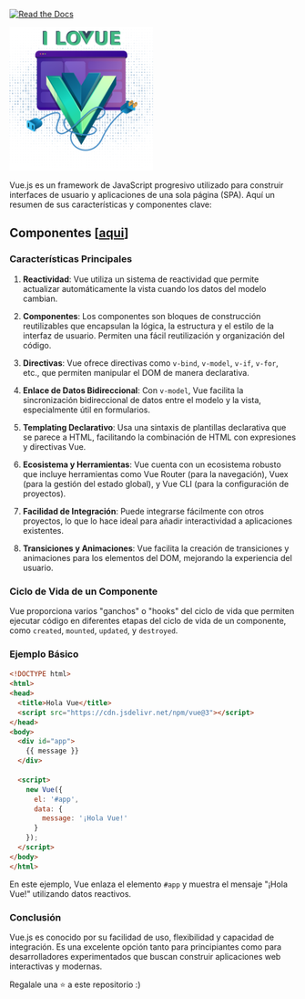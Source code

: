 
[![Read the Docs](https://img.shields.io/badge/EBOOKS-Eloquent-yellow)](Docs/EBOOKS.md)

<img src="Vue/img/Common-Vue.png" width="50%">

Vue.js es un framework de JavaScript progresivo utilizado para construir interfaces de usuario y aplicaciones de una sola página (SPA). Aquí un resumen de sus características y componentes clave:

## Componentes [[aqui](Vue/vue_components)]

### Características Principales

1. **Reactividad**: Vue utiliza un sistema de reactividad que permite actualizar automáticamente la vista cuando los datos del modelo cambian.

2. **Componentes**: Los componentes son bloques de construcción reutilizables que encapsulan la lógica, la estructura y el estilo de la interfaz de usuario. Permiten una fácil reutilización y organización del código.

3. **Directivas**: Vue ofrece directivas como `v-bind`, `v-model`, `v-if`, `v-for`, etc., que permiten manipular el DOM de manera declarativa.

4. **Enlace de Datos Bidireccional**: Con `v-model`, Vue facilita la sincronización bidireccional de datos entre el modelo y la vista, especialmente útil en formularios.

5. **Templating Declarativo**: Usa una sintaxis de plantillas declarativa que se parece a HTML, facilitando la combinación de HTML con expresiones y directivas Vue.

6. **Ecosistema y Herramientas**: Vue cuenta con un ecosistema robusto que incluye herramientas como Vue Router (para la navegación), Vuex (para la gestión del estado global), y Vue CLI (para la configuración de proyectos).

7. **Facilidad de Integración**: Puede integrarse fácilmente con otros proyectos, lo que lo hace ideal para añadir interactividad a aplicaciones existentes.

8. **Transiciones y Animaciones**: Vue facilita la creación de transiciones y animaciones para los elementos del DOM, mejorando la experiencia del usuario.

### Ciclo de Vida de un Componente

Vue proporciona varios "ganchos" o "hooks" del ciclo de vida que permiten ejecutar código en diferentes etapas del ciclo de vida de un componente, como `created`, `mounted`, `updated`, y `destroyed`.

### Ejemplo Básico

```html
<!DOCTYPE html>
<html>
<head>
  <title>Hola Vue</title>
  <script src="https://cdn.jsdelivr.net/npm/vue@3"></script>
</head>
<body>
  <div id="app">
    {{ message }}
  </div>

  <script>
    new Vue({
      el: '#app',
      data: {
        message: '¡Hola Vue!'
      }
    });
  </script>
</body>
</html>
```

En este ejemplo, Vue enlaza el elemento `#app` y muestra el mensaje "¡Hola Vue!" utilizando datos reactivos.

### Conclusión

Vue.js es conocido por su facilidad de uso, flexibilidad y capacidad de integración. Es una excelente opción tanto para principiantes como para desarrolladores experimentados que buscan construir aplicaciones web interactivas y modernas.

Regalale una ⭐ a este repositorio :)
